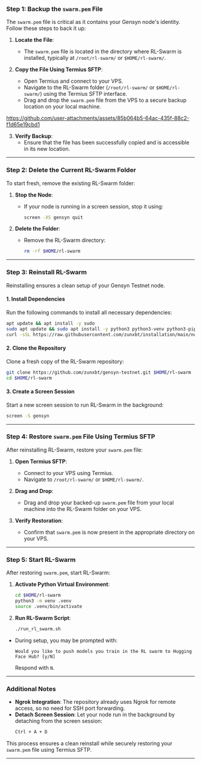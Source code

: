 



### **Step 1: Backup the `swarm.pem` File**

The `swarm.pem` file is critical as it contains your Gensyn node's identity. Follow these steps to back it up:

1. **Locate the File**:
   - The `swarm.pem` file is located in the directory where RL-Swarm is installed, typically at `/root/rl-swarm/` or `$HOME/rl-swarm/`.

2. **Copy the File Using Termius SFTP**:
   - Open Termius and connect to your VPS.
   - Navigate to the RL-Swarm folder (`/root/rl-swarm/` or `$HOME/rl-swarm/`) using the Termius SFTP interface.
   - Drag and drop the `swarm.pem` file from the VPS to a secure backup location on your local machine.
  
     



https://github.com/user-attachments/assets/85b064b5-64ac-435f-88c2-f1d65e19cbd1







3. **Verify Backup**:
   - Ensure that the file has been successfully copied and is accessible in its new location.

---

### **Step 2: Delete the Current RL-Swarm Folder**

To start fresh, remove the existing RL-Swarm folder:

1. **Stop the Node**:
   - If your node is running in a screen session, stop it using:
     ```bash
     screen -XS gensyn quit
     ```

2. **Delete the Folder**:
   - Remove the RL-Swarm directory:
     ```bash
     rm -rf $HOME/rl-swarm
     ```

---

### **Step 3: Reinstall RL-Swarm**

Reinstalling ensures a clean setup of your Gensyn Testnet node.

#### **1. Install Dependencies**
Run the following commands to install all necessary dependencies:

```bash
apt update && apt install -y sudo
sudo apt update && sudo apt install -y python3 python3-venv python3-pip curl wget screen git lsof && curl -sS https://dl.yarnpkg.com/debian/pubkey.gpg | sudo apt-key add - && echo "deb https://dl.yarnpkg.com/debian/ stable main" | sudo tee /etc/apt/sources.list.d/yarn.list && sudo apt update && sudo apt install -y yarn
curl -sSL https://raw.githubusercontent.com/zunxbt/installation/main/node.sh | bash
```

#### **2. Clone the Repository**
Clone a fresh copy of the RL-Swarm repository:

```bash
git clone https://github.com/zunxbt/gensyn-testnet.git $HOME/rl-swarm
cd $HOME/rl-swarm
```

#### **3. Create a Screen Session**
Start a new screen session to run RL-Swarm in the background:

```bash
screen -S gensyn
```

---

### **Step 4: Restore `swarm.pem` File Using Termius SFTP**

After reinstalling RL-Swarm, restore your `swarm.pem` file:

1. **Open Termius SFTP**:
   - Connect to your VPS using Termius.
   - Navigate to `/root/rl-swarm/` or `$HOME/rl-swarm/`.

2. **Drag and Drop**:
   - Drag and drop your backed-up `swarm.pem` file from your local machine into the RL-Swarm folder on your VPS.

3. **Verify Restoration**:
   - Confirm that `swarm.pem` is now present in the appropriate directory on your VPS.

---

### **Step 5: Start RL-Swarm**

After restoring `swarm.pem`, start RL-Swarm:

1. **Activate Python Virtual Environment**:
   ```bash
   cd $HOME/rl-swarm
   python3 -m venv .venv
   source .venv/bin/activate
   ```

2. **Run RL-Swarm Script**:
   ```bash
   ./run_rl_swarm.sh
   ```

- During setup, you may be prompted with:
  ```
  Would you like to push models you train in the RL swarm to Hugging Face Hub? [y/N]
  ```
  Respond with `N`.

---

### Additional Notes

- **Ngrok Integration**:
  The repository already uses Ngrok for remote access, so no need for SSH port forwarding.
- **Detach Screen Session**:
  Let your node run in the background by detaching from the screen session:
  ```bash
  Ctrl + A + D
  ```

This process ensures a clean reinstall while securely restoring your `swarm.pem` file using Termius SFTP.

---
